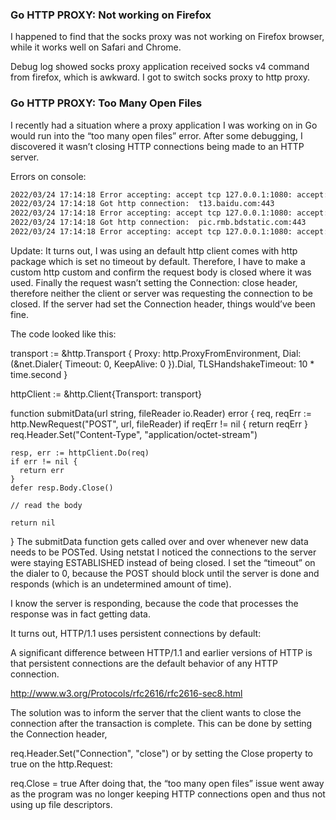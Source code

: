 ### Go HTTP PROXY: Not working on Firefox
I happened to find that the socks proxy was not working on Firefox browser, while it works well on Safari and Chrome. 

Debug log showed socks proxy application received socks v4 command from firefox, which is awkward. I got to switch socks proxy to http proxy.


### Go HTTP PROXY: Too Many Open Files
I recently had a situation where a proxy application I was working on in Go would run into the “too many open files” error. After some debugging, I discovered it wasn’t closing HTTP connections being made to an HTTP server.

Errors on console: 

```bash
2022/03/24 17:14:18 Error accepting: accept tcp 127.0.0.1:1080: accept: too many open files
2022/03/24 17:14:18 Got http connection:  t13.baidu.com:443
2022/03/24 17:14:18 Error accepting: accept tcp 127.0.0.1:1080: accept: too many open files
2022/03/24 17:14:18 Got http connection:  pic.rmb.bdstatic.com:443
2022/03/24 17:14:18 Error accepting: accept tcp 127.0.0.1:1080: accept: too many open files
```

Update: It turns out, I was using an default http client comes with http package which is set no timeout by default. Therefore, I have to make a custom http custom and confirm the request body  is closed where it was used. Finally  the request wasn’t setting the Connection: close header, therefore neither the client or server was requesting the connection to be closed. If the server had set the Connection header, things would’ve been fine.

The code looked like this:

  transport := &http.Transport {
    Proxy: http.ProxyFromEnvironment,
    Dial: (&net.Dialer{
      Timeout: 0,
      KeepAlive: 0
    }).Dial,
    TLSHandshakeTimeout: 10 * time.second
  }

  httpClient := &http.Client{Transport: transport}

  function submitData(url string, fileReader io.Reader) error {
    req, reqErr := http.NewRequest("POST", url, fileReader)
    if reqErr != nil {
      return reqErr
    }
    req.Header.Set("Content-Type", "application/octet-stream")

    resp, err := httpClient.Do(req)
    if err != nil {
      return err
    }
    defer resp.Body.Close()

    // read the body

    return nil
  }
The submitData function gets called over and over whenever new data needs to be POSTed. Using netstat I noticed the connections to the server were staying ESTABLISHED instead of being closed. I set the “timeout” on the dialer to 0, because the POST should block until the server is done and responds (which is an undetermined amount of time).

I know the server is responding, because the code that processes the response was in fact getting data.

It turns out, HTTP/1.1 uses persistent connections by default:

A significant difference between HTTP/1.1 and earlier versions of HTTP is that persistent connections are the default behavior of any HTTP connection.

http://www.w3.org/Protocols/rfc2616/rfc2616-sec8.html

The solution was to inform the server that the client wants to close the connection after the transaction is complete. This can be done by setting the Connection header,

req.Header.Set("Connection", "close")
or by setting the Close property to true on the http.Request:

req.Close = true
After doing that, the “too many open files” issue went away as the program was no longer keeping HTTP connections open and thus not using up file descriptors.